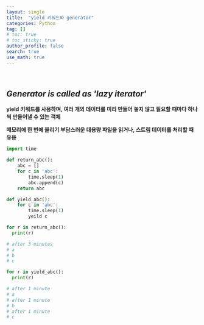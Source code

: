 ```yaml
---
layout: single  
title:  "yield 키워드와 generator"
categories: Python
tag: []
# toc: true
# toc_sticky: true
author_profile: false
search: true
use_math: true
---
```

<br/>

## ***Generator is called as 'lazy iterator'***

**yield 키워드를 사용하며, 여러 개의 데이터를 미리 만들어 놓지 않고 필요할 때마다 하나씩 만들어낼 수 있는 객체**

**메모리에 한 번에 올리기 부담스러운 대용량 파일을 읽거나, 스트림 데이터를 처리할 때 유용**

```python
import time 

def return_abc():
    abc = []
    for c in 'abc':
        time.sleep(1)
        abc.append(c)
    return abc

def yield_abc():
    for c in 'abc':
        time.sleep(1)
        yeild c

for r in return_abc():
  print(r) 

# after 3 minutes
# a
# b
# c

for r in yield_abc():
  print(r)

# after 1 minute
# a
# after 1 minute
# b
# after 1 minute
# c
```